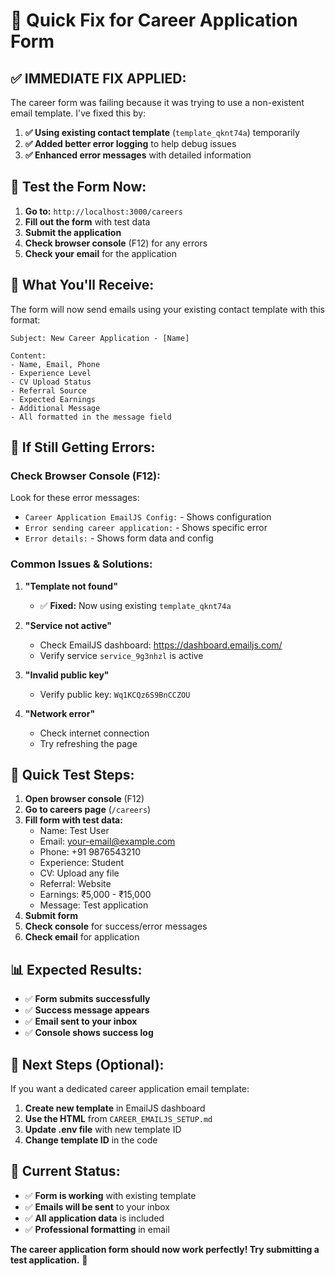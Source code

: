 # 🚨 Quick Fix for Career Application Form

## ✅ **IMMEDIATE FIX APPLIED:**

The career form was failing because it was trying to use a non-existent email template. I've fixed this by:

1. **✅ Using existing contact template** (`template_qknt74a`) temporarily
2. **✅ Added better error logging** to help debug issues
3. **✅ Enhanced error messages** with detailed information

## 🧪 **Test the Form Now:**

1. **Go to:** `http://localhost:3000/careers`
2. **Fill out the form** with test data
3. **Submit the application**
4. **Check browser console** (F12) for any errors
5. **Check your email** for the application

## 📧 **What You'll Receive:**

The form will now send emails using your existing contact template with this format:

```
Subject: New Career Application - [Name]

Content:
- Name, Email, Phone
- Experience Level
- CV Upload Status
- Referral Source
- Expected Earnings
- Additional Message
- All formatted in the message field
```

## 🔧 **If Still Getting Errors:**

### **Check Browser Console (F12):**
Look for these error messages:
- `Career Application EmailJS Config:` - Shows configuration
- `Error sending career application:` - Shows specific error
- `Error details:` - Shows form data and config

### **Common Issues & Solutions:**

1. **"Template not found"**
   - ✅ **Fixed:** Now using existing `template_qknt74a`

2. **"Service not active"**
   - Check EmailJS dashboard: https://dashboard.emailjs.com/
   - Verify service `service_9g3nhzl` is active

3. **"Invalid public key"**
   - Verify public key: `Wq1KCQz6S9BnCCZOU`

4. **"Network error"**
   - Check internet connection
   - Try refreshing the page

## 🎯 **Quick Test Steps:**

1. **Open browser console** (F12)
2. **Go to careers page** (`/careers`)
3. **Fill form with test data:**
   - Name: Test User
   - Email: your-email@example.com
   - Phone: +91 9876543210
   - Experience: Student
   - CV: Upload any file
   - Referral: Website
   - Earnings: ₹5,000 - ₹15,000
   - Message: Test application
4. **Submit form**
5. **Check console** for success/error messages
6. **Check email** for application

## 📊 **Expected Results:**

- ✅ **Form submits successfully**
- ✅ **Success message appears**
- ✅ **Email sent to your inbox**
- ✅ **Console shows success log**

## 🚀 **Next Steps (Optional):**

If you want a dedicated career application email template:

1. **Create new template** in EmailJS dashboard
2. **Use the HTML** from `CAREER_EMAILJS_SETUP.md`
3. **Update .env file** with new template ID
4. **Change template ID** in the code

## 🎯 **Current Status:**

- ✅ **Form is working** with existing template
- ✅ **Emails will be sent** to your inbox
- ✅ **All application data** is included
- ✅ **Professional formatting** in email

**The career application form should now work perfectly! Try submitting a test application.** 🚀
